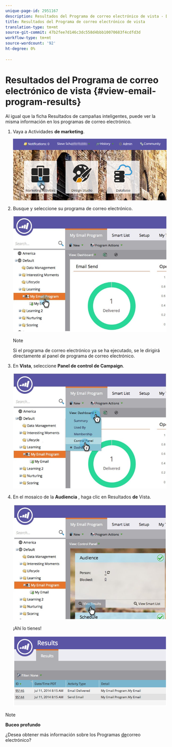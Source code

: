 ```yaml
---
unique-page-id: 2951167
description: Resultados del Programa de correo electrónico de vista - Documentos de marketing - Documentación del producto
title: Resultados del Programa de correo electrónico de vista
translation-type: tm+mt
source-git-commit: 47b2fee7d146c3dc558d4bbb10070683f4cdfd3d
workflow-type: tm+mt
source-wordcount: '92'
ht-degree: 0%

---
```



# Resultados del Programa de correo electrónico de vista {#view-email-program-results}

Al igual que la ficha Resultados de campañas inteligentes, puede ver la misma información en los programas de correo electrónico.

1. Vaya a Actividades **de marketing**.

   ![](assets/login-marketing-activities-2.png)

1. Busque y seleccione su programa de correo electrónico.

   ![](assets/selectemailprogram3.jpg)

   >[!NOTE]
   >
   >Si el programa de correo electrónico ya se ha ejecutado, se le dirigirá directamente al panel de programa de correo electrónico.

1. En **Vista**, seleccione **Panel de control de Campaign**.

   ![](assets/controlpanelview.jpg)

1. En el mosaico de la **Audiencia** , haga clic en Resultados **de** Vista.

   ![](assets/audiencetile.jpg)

   ¡Ahí lo tienes!

   ![](assets/image2014-9-22-11-3a15-3a49.png)

>[!NOTE]
>
>**Buceo profundo**
>
>¿Desea obtener más información sobre los Programas [de](http://docs.marketo.com/display/docs/email+program+actions)correo electrónico?

